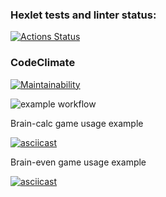 ### Hexlet tests and linter status:
[![Actions Status](https://github.com/SpaceDenika/frontend-project-lvl1/workflows/hexlet-check/badge.svg)](https://github.com/SpaceDenika/frontend-project-lvl1/actions)

### CodeClimate
[![Maintainability](https://api.codeclimate.com/v1/badges/a99a88d28ad37a79dbf6/maintainability)](https://codeclimate.com/github/codeclimate/codeclimate/maintainability)

![example workflow](https://github.com/SpaceDenika/frontend-project-lvl1/actions/workflows/makefile.yml/badge.svg)

Brain-calc game usage example

[![asciicast](https://asciinema.org/a/6li39y18yLlDPyUvY4v6m2eDS.svg)](https://asciinema.org/a/6li39y18yLlDPyUvY4v6m2eDS)

Brain-even game usage example

[![asciicast](https://asciinema.org/a/EAkGOn09F9vIgehfDNOP1GZHo.svg)](https://asciinema.org/a/EAkGOn09F9vIgehfDNOP1GZHo)

